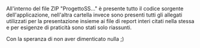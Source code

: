 All'interno del file ZIP "ProgettoSS..." è presente tutto il codice sorgente dell'applicazione, nell'altra cartella invece sono presenti tutti gli allegati utilizzati 
per la presentazione insieme ai file di report interi citati nella stessa e per esigenze di praticità sono stati solo riassunti. 

Con la speranza di non aver dimenticato nulla ;) 
